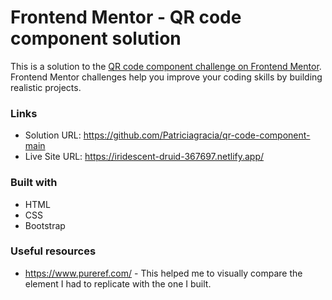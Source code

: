 # Frontend Mentor - QR code component solution

This is a solution to the [QR code component challenge on Frontend Mentor](https://www.frontendmentor.io/challenges/qr-code-component-iux_sIO_H). Frontend Mentor challenges help you improve your coding skills by building realistic projects.

### Links

- Solution URL: https://github.com/Patriciagracia/qr-code-component-main
- Live Site URL: https://iridescent-druid-367697.netlify.app/

### Built with

- HTML
- CSS
- Bootstrap

### Useful resources

- https://www.pureref.com/ - This helped me to visually compare the element I had to replicate with the one I built.
